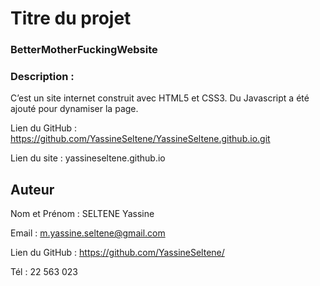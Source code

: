 # Titre du projet
### BetterMotherFuckingWebsite
### Description : 
C’est un site internet construit avec HTML5 et CSS3. Du Javascript a été ajouté pour dynamiser la page.

Lien du GitHub : https://github.com/YassineSeltene/YassineSeltene.github.io.git

Lien du site : yassineseltene.github.io

## Auteur
Nom et Prénom : SELTENE Yassine 

Email : m.yassine.seltene@gmail.com

Lien du GitHub : https://github.com/YassineSeltene/

Tél : 22 563 023
